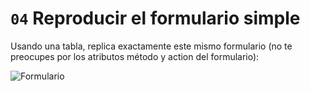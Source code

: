 # `04` Reproducir el formulario simple

Usando una tabla, replica exactamente este mismo formulario (no te preocupes por los atributos método y action del formulario):

![Formulario](https://github.com/4GeeksAcademy/form-exercises/blob/master/.breathecode/assets/5xKY0rI.png?raw=true)